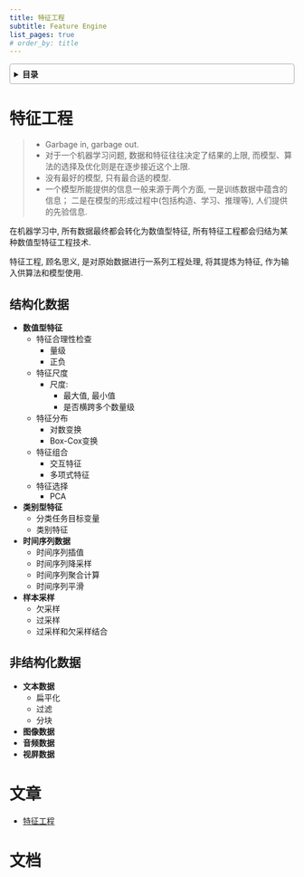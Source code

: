 ```yaml
---
title: 特征工程
subtitle: Feature Engine
list_pages: true
# order_by: title
---
```


<style>
details {
    border: 1px solid #aaa;
    border-radius: 4px;
    padding: .5em .5em 0;
}
summary {
    font-weight: bold;
    margin: -.5em -.5em 0;
    padding: .5em;
}
details[open] {
    padding: .5em;
}
details[open] summary {
    border-bottom: 1px solid #aaa;
    margin-bottom: .5em;
}
</style>

<details><summary>目录</summary><p>

- [特征工程](#特征工程)
  - [结构化数据](#结构化数据)
  - [非结构化数据](#非结构化数据)
- [文章](#文章)
- [文档](#文档)
</p></details><p></p>

# 特征工程

> - Garbage in, garbage out.
> - 对于一个机器学习问题, 数据和特征往往决定了结果的上限, 而模型、算法的选择及优化则是在逐步接近这个上限.
> - 没有最好的模型, 只有最合适的模型.
> - 一个模型所能提供的信息一般来源于两个方面, 一是训练数据中蕴含的信息；
>   二是在模型的形成过程中(包括构造、学习、推理等), 人们提供的先验信息.

在机器学习中, 所有数据最终都会转化为数值型特征, 所有特征工程都会归结为某种数值型特征工程技术.

特征工程, 顾名思义, 是对原始数据进行一系列工程处理, 将其提炼为特征, 作为输入供算法和模型使用.

## 结构化数据

- **数值型特征**
    - 特征合理性检查
        - 量级
        - 正负
    - 特征尺度
        - 尺度: 
            - 最大值, 最小值
            - 是否横跨多个数量级
    - 特征分布
        - 对数变换
        - Box-Cox变换
    - 特征组合
        - 交互特征
        - 多项式特征
    - 特征选择
        - PCA
- **类别型特征**
    - 分类任务目标变量
    - 类别特征
- **时间序列数据**
    - 时间序列插值
    - 时间序列降采样
    - 时间序列聚合计算
    - 时间序列平滑
- **样本采样**
    - 欠采样
    - 过采样
    - 过采样和欠采样结合

## 非结构化数据

- **文本数据**
    - 扁平化
    - 过滤
    - 分块
- **图像数据**
- **音频数据**
- **视屏数据**


# 文章

* [特征工程](https://mp.weixin.qq.com/s/SVjZvbeJUaBag-NiELGDVw)

# 文档

